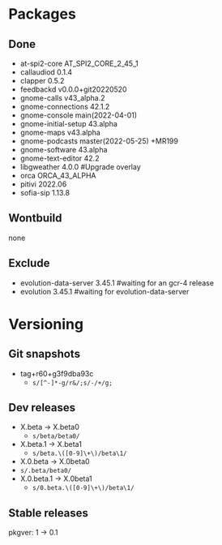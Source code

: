 # Packages
## Done
- at-spi2-core AT_SPI2_CORE_2_45_1
- callaudiod 0.1.4
- clapper 0.5.2
- feedbackd v0.0.0+git20220520
- gnome-calls v43_alpha.2
- gnome-connections 42.1.2
- gnome-console main(2022-04-01)
- gnome-initial-setup 43.alpha
- gnome-maps v43.alpha
- gnome-podcasts master(2022-05-25) +MR199
- gnome-software 43.alpha
- gnome-text-editor 42.2
- libgweather 4.0.0 #Upgrade overlay
- orca ORCA_43_ALPHA
- pitivi 2022.06
- sofia-sip 1.13.8

## Wontbuild
none
## Exclude
- evolution-data-server 3.45.1 #waiting for an gcr-4 release
- evolution 3.45.1 #waiting for evolution-data-server

# Versioning
## Git snapshots
* tag+r60+g3f9dba93c
  * `s/[^-]*-g/r&/;s/-/+/g;`
## Dev releases
* X.beta -> X.beta0
  * `s/beta/beta0/`
* X.beta.1 -> X.beta1
  * `s/beta.\([0-9]\+\)/beta\1/`
* X.0.beta -> X.0beta0
* `s/.beta/beta0/`
* X.0.beta.1 -> X.0beta1
  * `s/0.beta.\([0-9]\+\)/beta\1/`
## Stable releases
pkgver: 1 -> 0.1

